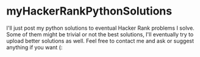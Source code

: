 # myHackerRankPythonSolutions
I'll just post my python solutions to eventual Hacker Rank problems I solve. 
Some of them might be trivial or not the best solutions, I'll eventually try to upload better solutions as well.
Feel free to contact me and ask or suggest anything if you want (:

